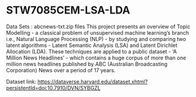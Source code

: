 # STW7085CEM-LSA-LDA
Data Sets : abcnews-txt.zip files
This project presents an overview of Topic Modelling - a classical problem of unsupervised machine learning’s branch i.e., Natural Language Processing (NLP) - by studying and comparing two latent algorithms - Latent Semantic Analysis (LSA) and Latent Dirichlet Allocation (LDA). These techniques are applied to a public dataset - ‘A Million News Headlines’ - which contains a huge corpus of more than one million news headlines published by ABC (Australian Broadcasting Corporation) News over a period of 17 years.

Dataset link: https://dataverse.harvard.edu/dataset.xhtml?persistentId=doi:10.7910/DVN/SYBGZL
